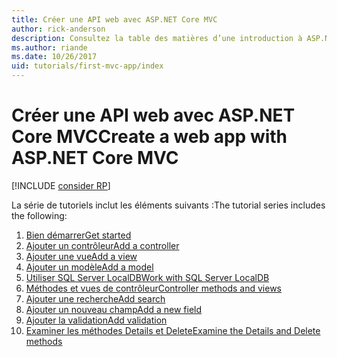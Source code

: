 ```yaml
---
title: Créer une API web avec ASP.NET Core MVC
author: rick-anderson
description: Consultez la table des matières d’une introduction à ASP.NET Core MVC.
ms.author: riande
ms.date: 10/26/2017
uid: tutorials/first-mvc-app/index
---
```

# <a name="create-a-web-app-with-aspnet-core-mvc"></a><span data-ttu-id="0e1bb-103">Créer une API web avec ASP.NET Core MVC</span><span class="sxs-lookup"><span data-stu-id="0e1bb-103">Create a web app with ASP.NET Core MVC</span></span>

[!INCLUDE [consider RP](~/includes/razor.md)]

<span data-ttu-id="0e1bb-104">La série de tutoriels inclut les éléments suivants :</span><span class="sxs-lookup"><span data-stu-id="0e1bb-104">The tutorial series includes the following:</span></span>

1. [<span data-ttu-id="0e1bb-105">Bien démarrer</span><span class="sxs-lookup"><span data-stu-id="0e1bb-105">Get started</span></span>](start-mvc.md)
1. [<span data-ttu-id="0e1bb-106">Ajouter un contrôleur</span><span class="sxs-lookup"><span data-stu-id="0e1bb-106">Add a controller</span></span>](adding-controller.md)
1. [<span data-ttu-id="0e1bb-107">Ajouter une vue</span><span class="sxs-lookup"><span data-stu-id="0e1bb-107">Add a view</span></span>](adding-view.md)
1. [<span data-ttu-id="0e1bb-108">Ajouter un modèle</span><span class="sxs-lookup"><span data-stu-id="0e1bb-108">Add a model</span></span>](adding-model.md)
1. [<span data-ttu-id="0e1bb-109">Utiliser SQL Server LocalDB</span><span class="sxs-lookup"><span data-stu-id="0e1bb-109">Work with SQL Server LocalDB</span></span>](working-with-sql.md)
1. [<span data-ttu-id="0e1bb-110">Méthodes et vues de contrôleur</span><span class="sxs-lookup"><span data-stu-id="0e1bb-110">Controller methods and views</span></span>](controller-methods-views.md)
1. [<span data-ttu-id="0e1bb-111">Ajouter une recherche</span><span class="sxs-lookup"><span data-stu-id="0e1bb-111">Add search</span></span>](search.md)
1. [<span data-ttu-id="0e1bb-112">Ajouter un nouveau champ</span><span class="sxs-lookup"><span data-stu-id="0e1bb-112">Add a new field</span></span>](new-field.md)
1. [<span data-ttu-id="0e1bb-113">Ajouter la validation</span><span class="sxs-lookup"><span data-stu-id="0e1bb-113">Add validation</span></span>](validation.md)
1. [<span data-ttu-id="0e1bb-114">Examiner les méthodes Details et Delete</span><span class="sxs-lookup"><span data-stu-id="0e1bb-114">Examine the Details and Delete methods</span></span>](details.md)
